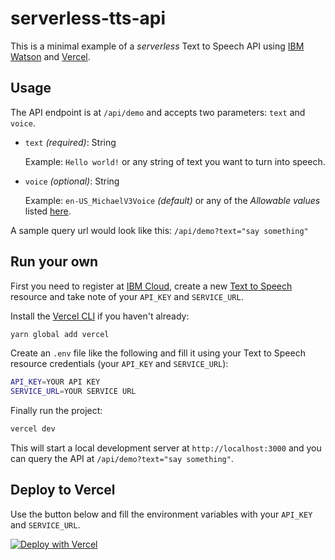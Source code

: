 # serverless-tts-api

This is a minimal example of a _serverless_ Text to Speech API using [IBM Watson][] and [Vercel][].

[ibm watson]: https://vercel.com/docs/serverless-functions/introduction
[vercel]: https://vercel.com/docs/serverless-functions/introduction

## Usage

The API endpoint is at `/api/demo` and accepts two parameters: `text` and `voice`.

- `text` _(required)_: String

  Example: `Hello world!` or any string of text you want to turn into speech.

- `voice` _(optional)_: String

  Example: `en-US_MichaelV3Voice` _(default)_ or any of the _Allowable values_ listed [here](https://cloud.ibm.com/apidocs/text-to-speech?code=node#synthesize).

A sample query url would look like this: `/api/demo?text="say something"`

## Run your own

First you need to register at [IBM Cloud](https://cloud.ibm.com/), create a new [Text to Speech](https://cloud.ibm.com/catalog/services/text-to-speech) resource and take note of your `API_KEY` and `SERVICE_URL`.

Install the [Vercel CLI](https://vercel.com/cli) if you haven't already:

```sh
yarn global add vercel
```

Create an `.env` file like the following and fill it using your Text to Speech resource credentials (your `API_KEY` and `SERVICE_URL`):

```sh
API_KEY=YOUR API KEY
SERVICE_URL=YOUR SERVICE URL
```

Finally run the project:

```sh
vercel dev
```

This will start a local development server at `http://localhost:3000` and you can query the API at `/api/demo?text="say something"`.

## Deploy to Vercel

Use the button below and fill the environment variables with your `API_KEY` and `SERVICE_URL`.

[![Deploy with Vercel](https://vercel.com/button)](https://vercel.com/new/git/external?repository-url=https%3A%2F%2Fgithub.com%2Fpiducancore%2Fserverless-tts-api&env=API_KEY,SERVICE_URL)
